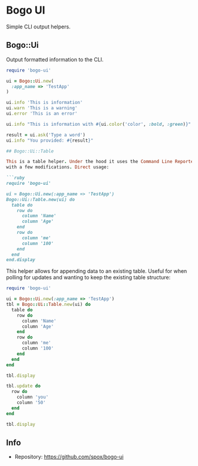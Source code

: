 # Bogo UI

Simple CLI output helpers.

## Bogo::Ui

Output formatted information to the CLI.

```ruby
require 'bogo-ui'

ui = Bogo::Ui.new(
  :app_name => 'TestApp'
)

ui.info 'This is information'
ui.warn 'This is a warning'
ui.error 'This is an error'

ui.info "This is information with #{ui.color('color', :bold, :green)}"

result = ui.ask('Type a word')
ui.info "You provided: #{result}"

## Bogo::Ui::Table

This is a table helper. Under the hood it uses the Command Line Reporter
with a few modifications. Direct usage:

```ruby
require 'bogo-ui'

ui = Bogo::Ui.new(:app_name => 'TestApp')
Bogo::Ui::Table.new(ui) do
  table do
    row do
      column 'Name'
      column 'Age'
    end
    row do
      column 'me'
      column '100'
    end
  end
end.display
```

This helper allows for appending data to an existing table. Useful
for when polling for updates and wanting to keep the existing table
structure:

```ruby
require 'bogo-ui'

ui = Bogo::Ui.new(:app_name => 'TestApp')
tbl = Bogo::Ui::Table.new(ui) do
  table do
    row do
      column 'Name'
      column 'Age'
    end
    row do
      column 'me'
      column '100'
    end
  end
end

tbl.display

tbl.update do
  row do
    column 'you'
    column '50'
  end
end

tbl.display
```

## Info
* Repository: https://github.com/spox/bogo-ui